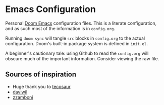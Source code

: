 # Emacs Configuration

Personal [Doom Emacs](https://github.com/hlissner/doom-emacs) configuration
files. This is a literate configuration, and as such most of the information is 
in `config.org`.

Running `doom sync` will tangle `src` blocks in `config.org` to the actual
configuration. Doom's built-in package system is defined in `init.el`.

A beginner's cautionary tale: using Github to read the `config.org` will obscure
much of the important information. Consider viewing the raw file.

## Sources of inspiration

- Huge thank you to [tecosaur](https://github.com/tecosaur/emacs-config)
- [daviwil](https://github.com/daviwil/dotfiles/blob/master/Emacs.org)
- [zzamboni](https://zzamboni.org/post/my-doom-emacs-configuration-with-commentary/)

